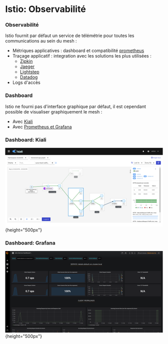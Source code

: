 # Istio: Observabilité

### Observabilité

Istio fournit par défaut un service de télémétrie pour toutes les communications au sein du mesh :

- Métriques applicatives : dashboard et compatibilité [prometheus](https://prometheus.io/)
- Traçage applicatif : integration avec les solutions les plus utilisées :
    - [Zipkin](https://istio.io/latest/docs/tasks/observability/distributed-tracing/zipkin/)
    - [Jaeger](https://istio.io/latest/docs/tasks/observability/distributed-tracing/jaeger/)
    - [Lightstep](https://istio.io/latest/docs/tasks/observability/distributed-tracing/lightstep/)
    - [Datadog](https://www.datadoghq.com/blog/monitor-istio-with-datadog/)
- Logs d'accès

### Dashboard

Istio ne fourni pas d'interface graphique par défaut, il est cependant possible de visualiser graphiquement le mesh :

- Avec [Kiali](https://github.com/kiali/kiali)
- Avec [Prometheus et Grafana](https://istio.io/latest/docs/tasks/observability/metrics/using-istio-dashboard/)

### Dashboard: Kiali

![](images/istio/kiali-graph.png){height="500px"}

### Dashboard: Grafana

![](images/istio/istio-service-dashboard.png){height="500px"}

